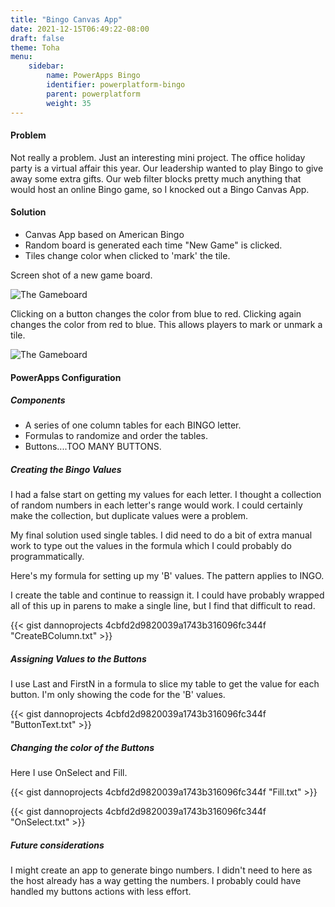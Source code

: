 ```yaml
---
title: "Bingo Canvas App"
date: 2021-12-15T06:49:22-08:00
draft: false
theme: Toha
menu:
    sidebar:
        name: PowerApps Bingo
        identifier: powerplatform-bingo
        parent: powerplatform
        weight: 35
---
```



#### Problem
Not really a problem.  Just an interesting mini project.  The office holiday party is a virtual affair this year. Our leadership wanted to play Bingo to give away some extra gifts. Our web filter blocks pretty much anything that would host an online Bingo game, so I knocked out a Bingo Canvas App.
 
#### Solution
- Canvas App based on American Bingo
- Random board is generated each time "New Game" is clicked.
- Tiles change color when clicked to 'mark' the tile.

Screen shot of a new game board.

![The Gameboard](/posts/powerplatform/Bingo/Bingo_1.jpg)

Clicking on a button changes the color from blue to red.  Clicking again changes the color from red to blue.  This allows players to mark or unmark a tile. 

![The Gameboard](/posts/powerplatform/Bingo/Bingo_Selected.jpg)

#### PowerApps Configuration
##### Components
- A series of one column tables for each BINGO letter.
- Formulas to randomize and order the tables.
- Buttons....TOO MANY BUTTONS.

##### Creating the Bingo Values
I had a false start on getting my values for each letter. I thought a collection of random numbers in each letter's range would work.  I could certainly make the collection, but duplicate values were a problem. 

My final solution used single tables.  I did need to do a bit of extra manual work to type out the values in the formula which I could probably do programmatically. 

Here's my formula for setting up my 'B' values. The pattern applies to INGO.

I create the table and continue to reassign it. I could have probably wrapped all of this up in parens to make a single line, but I find that difficult to read.

{{< gist dannoprojects 4cbfd2d9820039a1743b316096fc344f "CreateBColumn.txt" >}}

##### Assigning Values to the Buttons
I use Last and FirstN in a formula to slice my table to get the value for each button.  I'm only showing the code for the 'B' values.

{{< gist dannoprojects 4cbfd2d9820039a1743b316096fc344f "ButtonText.txt" >}}

##### Changing the color of the Buttons
Here I use OnSelect and Fill.

{{< gist dannoprojects 4cbfd2d9820039a1743b316096fc344f "Fill.txt" >}}

{{< gist dannoprojects 4cbfd2d9820039a1743b316096fc344f "OnSelect.txt" >}}

##### Future considerations
I might create an app to generate bingo numbers.  I didn't need to here as the host already has a way getting the numbers.  I probably could have handled my buttons actions with less effort.  